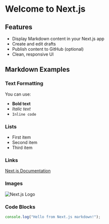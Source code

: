 #  Welcome to Next.js

## Features

- Display Markdown content in your Next.js app
- Create and edit drafts
- Publish content to GitHub (optional)
- Clean, responsive UI

## Markdown Examples

### Text Formatting

You can use:

- **Bold text**
- *Italic text*
- `Inline code`

### Lists

- First item
- Second item
- Third item

### Links

[Next.js Documentation](https://nextjs.org/docs)

### Images

![Next.js Logo](https://nextjs.org/static/favicon/favicon-32x32.png)

### Code Blocks

```javascript
console.log("Hello from Next.js markdown!");